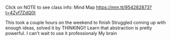 Click on NOTE to see class info: Mind Map https://mm.tt/954282873?t=4Zyf7ZdQ0t



This took a couple hours on the weekend to finish
Struggled coming up with enough ideas, solved it by THINKING!!
Learn that abstraction is pretty powerful. I can't wait to use it professionaly
My brain